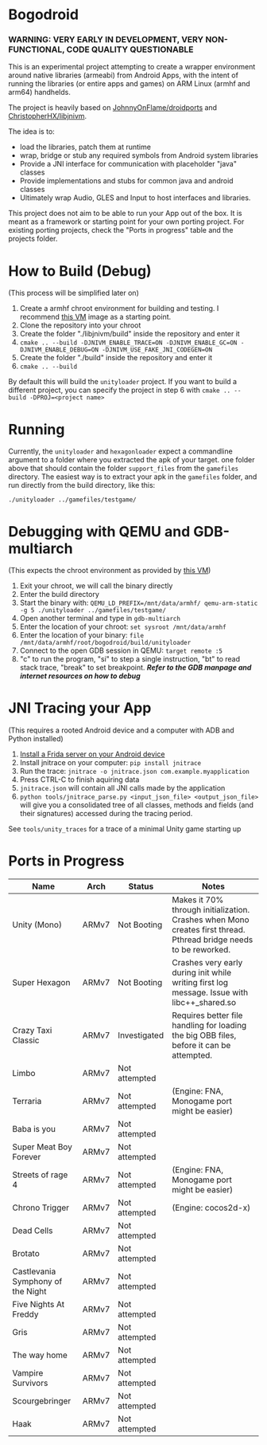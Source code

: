 # Bogodroid

### **WARNING: VERY EARLY IN DEVELOPMENT, VERY NON-FUNCTIONAL, CODE QUALITY QUESTIONABLE**

This is an experimental project attempting to create a wrapper environment around native libraries (armeabi) from Android Apps, with the intent of running the libraries (or entire apps and games) on ARM Linux (armhf and arm64) handhelds.

The project is heavily based on [JohnnyOnFlame/droidports](https://github.com/JohnnyonFlame/droidports) and [ChristopherHX/libjnivm](https://github.com/ChristopherHX/libjnivm).

The idea is to:
- load the libraries, patch them at runtime
- wrap, bridge or stub any required symbols from Android system libraries
- Provide a JNI interface for communication with placeholder "java" classes
- Provide implementations and stubs for common java and android classes
- Ultimately wrap Audio, GLES and Input to host interfaces and libraries.

This project does not aim to be able to run your App out of the box. It is meant as a framework or starting point for your own porting project. For existing porting projects, check the "Ports in progress" table and the projects folder.

# How to Build (Debug)

(This process will be simplified later on)

1. Create a armhf chroot environment for building and testing. I recommend [this VM](https://forum.odroid.com/viewtopic.php?p=306185#p306185) image as a starting point.
2. Clone the repository into your chroot
3. Create the folder "./libjnivm/build" inside the repository and enter it
4. `cmake .. --build -DJNIVM_ENABLE_TRACE=ON -DJNIVM_ENABLE_GC=ON -DJNIVM_ENABLE_DEBUG=ON -DJNIVM_USE_FAKE_JNI_CODEGEN=ON `
5. Create the folder "./build" inside the repository and enter it
6. `cmake .. --build` 

By default this will build the `unityloader` project. If you want to build a different project, you can specify the project in step 6 with `cmake .. --build -DPROJ=<project name>`

# Running

Currently, the `unityloader` and `hexagonloader` expect a commandline argument to a folder where you extracted the apk of your target. one folder above that should contain the folder `support_files` from the `gamefiles` directory. The easiest way is to extract your apk in the `gamefiles` folder, and run directly from the build directory, like this: 

`./unityloader ../gamefiles/testgame/`

# Debugging with QEMU and GDB-multiarch

(This expects the chroot environment as provided by [this VM](https://forum.odroid.com/viewtopic.php?p=306185#p306185))

1. Exit your chroot, we will call the binary directly
2. Enter the build directory 
3. Start the binary with: 
`QEMU_LD_PREFIX=/mnt/data/armhf/ qemu-arm-static -g 5 ./unityloader ../gamefiles/testgame/`
4. Open another terminal and type in `gdb-multiarch`
5. Enter the location of your chroot: `set sysroot /mnt/data/armhf`
6. Enter the location of your binary: `file /mnt/data/armhf/root/bogodroid/build/unityloader`
7. Connect to the open GDB session in QEMU: `target remote :5`
6. "c" to run the program, "si" to step a single instruction, "bt" to read stack trace, "break" to set breakpoint. ***Refer to the GDB manpage and internet resources on how to debug***

# JNI Tracing your App

(This requires a rooted Android device and a computer with ADB and Python installed)

1. [Install a Frida server on your Android device](https://frida.re/docs/android/)
2. Install jnitrace on your computer: `pip install jnitrace`
3. Run the trace: `jnitrace -o jnitrace.json com.example.myapplication`
4. Press CTRL-C to finish aquiring data
5. `jnitrace.json` will contain all JNI calls made by the application
6. `python tools/jnitrace_parse.py <input_json_file> <output_json_file>` will give you a consolidated tree of all classes, methods and fields (and their signatures) accessed during the tracing period.

See `tools/unity_traces` for a trace of a minimal Unity game starting up





# Ports in Progress

| Name                              | Arch  | Status        | Notes                                                                                                              |
|-----------------------------------|-------|---------------|--------------------------------------------------------------------------------------------------------------------|
| Unity (Mono)                      | ARMv7 | Not Booting   | Makes it 70% through initialization. Crashes when Mono creates first thread.  Pthread bridge needs to be reworked. |
| Super Hexagon                     | ARMv7 | Not Booting   | Crashes very early during init while writing first log message. Issue with libc++_shared.so                      |
| Crazy Taxi Classic                | ARMv7 | Investigated  | Requires better file handling for loading the big OBB files, before it can be attempted.                                                       |
| Limbo                             | ARMv7 | Not attempted |                                                                                                                    |
| Terraria                          | ARMv7 | Not attempted | (Engine: FNA, Monogame port might be easier)                                                                       |
| Baba is you                       | ARMv7 | Not attempted |                                                                                                                    |
| Super Meat Boy Forever            | ARMv7 | Not attempted |                                                                                                                    |
| Streets of rage 4                 | ARMv7 | Not attempted | (Engine: FNA, Monogame port might be easier)                                                                       |
| Chrono Trigger                    | ARMv7 | Not attempted | (Engine: cocos2d-x)                                                                                                |
| Dead Cells                        | ARMv7 | Not attempted |                                                                                                                    |
| Brotato                           | ARMv7 | Not attempted |                                                                                                                    |
| Castlevania Symphony of the Night | ARMv7 | Not attempted |                                                                                                                    |
| Five Nights At Freddy             | ARMv7 | Not attempted |                                                                                                                    |
| Gris                              | ARMv7 | Not attempted |                                                                                                                    |
| The way home                      | ARMv7 | Not attempted |                                                                                                                    |
| Vampire Survivors                 | ARMv7 | Not attempted |                                                                                                                    |
| Scourgebringer                    | ARMv7 | Not attempted |                                                                                                                    |
| Haak                              | ARMv7 | Not attempted |                                                                                                                    |




